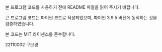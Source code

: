 본 프로그램 코드를 사용하기 전에  README 파일을 읽어 주시기 바랍니다.

큰 프로그램 코드는 파이썬 코드로 작성되었으며,
파이썬 3.9.5 버전에 동작하는 것을 검증하였습니다.

본 코드는  MIT 라이센스를 준수합니다.

22110002
구보경